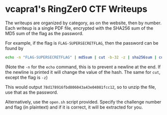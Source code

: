 # vcapra1's RingZer0 CTF Writeups

The writeups are organized by category, as on the website, then by number.  Each writeup is a single PDF file, encrypted with the SHA256 sum of the MD5 sum of the flag as the password.

For example, if the flag is `FLAG-SUPERSECRETFLAG`, then the password can be found by

```Bash
echo -n "FLAG-SUPERSECRETFLAG" | md5sum | cut -b-32 -z | sha256sum | cut -b-64 -z
```

(Note the `-n` for the `echo` command, this is to prevent a newline at the end.  If the newline is printed it will change the value of the hash.  The same for `cut`, except the flag is `-z`)

This would output `78d178916fbd806043a43e04081fcc12`, so to unzip the file, use that as the password.

Alternatively, use the `open.sh` script provided.  Specify the challenge number and flag (in plaintext) and if it is correct, it will be extracted for you.
